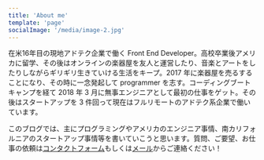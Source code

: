 ```yaml
---
title: 'About me'
template: 'page'
socialImage: '/media/image-2.jpg'
---
```


在米16年目の現地アドテク企業で働く Front End Developer。高校卒業後アメリカに留学、その後はオンラインの楽器屋を友人と運営したり、音楽とアートをしたりしながらギリギリ生きていける生活をキープ。2017 年に楽器屋を売るすることになり、その時に一念発起して programmer を志す。コーディングブートキャンプを経て 2018 年 3 月に無事エンジニアとして最初の仕事をゲット。その後はスタートアップを 3 件回って現在はフルリモートのアドテク系企業で働いています。

このブログでは、主にプログラミングやアメリカのエンジニア事情、南カリフォルニアのスタートアップ事情等を書いていこうと思います。質問、ご要望、お仕事の依頼は[コンタクトフォーム](/pages/contacts)もしくは[メール](mailto:contact@hoshki.me)からご連絡ください！
